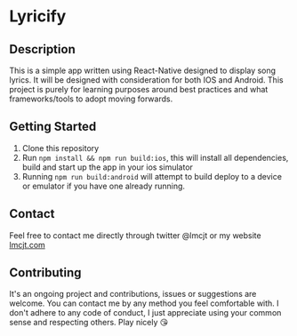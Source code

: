 # Lyricify

## Description
This is a simple app written using React-Native designed to display song lyrics. It will be designed with consideration for both IOS and Android. This project is purely for learning purposes around best practices and what frameworks/tools to adopt moving forwards.

## Getting Started
1. Clone this repository
2. Run `npm install && npm run build:ios`, this will install all dependencies, build and start up the app in your ios simulator
3. Running `npm run build:android` will attempt to build deploy to a device or emulator if you have one already running.

## Contact
Feel free to contact me directly through twitter @lmcjt or my website [lmcjt.com](http://lmcjt.com)

## Contributing
It's an ongoing project and contributions, issues or suggestions are welcome. You can contact me by any method you feel comfortable with. I don't adhere to any code of conduct, I just appreciate using your common sense and respecting others. Play nicely :kissing_heart:
